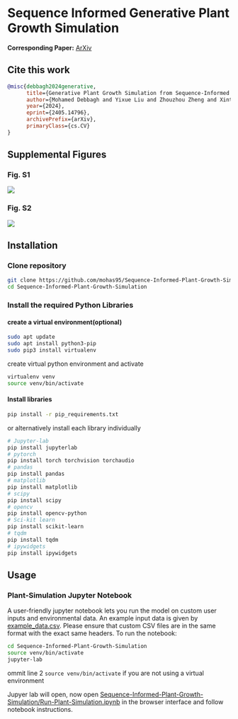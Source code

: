 # Sequence Informed Generative Plant Growth Simulation

**Corresponding Paper:** [ArXiv](https://arxiv.org/abs/2405.14796)


## Cite this work
```bibtex
@misc{debbagh2024generative,
      title={Generative Plant Growth Simulation from Sequence-Informed Environmental Conditions}, 
      author={Mohamed Debbagh and Yixue Liu and Zhouzhou Zheng and Xintong Jiang and Shangpeng Sun and Mark Lefsrud},
      year={2024},
      eprint={2405.14796},
      archivePrefix={arXiv},
      primaryClass={cs.CV}
}
```

## Supplemental Figures

### Fig. S1

![](/figures/S1_outputs.gif)

### Fig. S2

![](/figures/S2_beta.gif)

## Installation

### Clone repository
``` bash
git clone https://github.com/mohas95/Sequence-Informed-Plant-Growth-Simulation.git
cd Sequence-Informed-Plant-Growth-Simulation
```

### Install the required Python Libraries
#### create a virtual environment(optional)
```bash 
sudo apt update
sudo apt install python3-pip
sudo pip3 install virtualenv 
```
create virtual python environment and activate

```bash
virtualenv venv
source venv/bin/activate

```
#### Install libraries

```bash
pip install -r pip_requirements.txt
```
or alternatively install each library individually

``` bash
# Jupyter-lab
pip install jupyterlab
# pytorch
pip install torch torchvision torchaudio
# pandas
pip install pandas
# matplotlib
pip install matplotlib
# scipy
pip install scipy
# opencv
pip install opencv-python
# Sci-kit learn
pip install scikit-learn
# tqdm
pip install tqdm
# ipywidgets
pip install ipywidgets

```

## Usage
### Plant-Simulation Jupyter Notebook
A user-friendly jupyter notebook lets you run the model on custom user inputs and environmental data. An example input data is given by [example_data.csv](/example_data.csv). Please ensure that custom CSV files are in the same format with the exact same headers. To run the notebook:

``` bash
cd Sequence-Informed-Plant-Growth-Simulation
source venv/bin/activate
jupyter-lab
```
ommit line 2 `source venv/bin/activate` if you are not using a virtual environment

Jupyer lab will open, now open [Sequence-Informed-Plant-Growth-Simulation/Run-Plant-Simulation.ipynb](/Run-Plant-Simulation.ipynb) in the browser interface and follow notebook instructions.